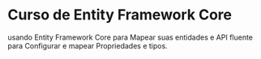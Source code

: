 # Curso de Entity Framework Core
usando Entity Framework Core para Mapear suas entidades e 
API fluente para Configurar e mapear Propriedades e tipos.
